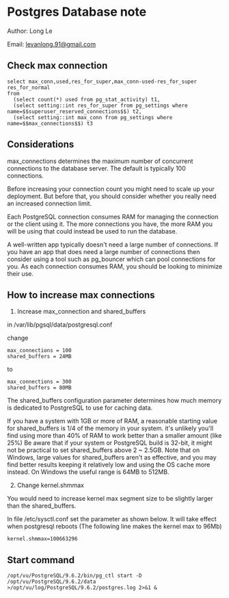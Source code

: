 # Postgres Database note
Author: Long Le

Email: levanlong.91@gmail.com

## Check max connection

```
select max_conn,used,res_for_super,max_conn-used-res_for_super res_for_normal 
from 
  (select count(*) used from pg_stat_activity) t1,
  (select setting::int res_for_super from pg_settings where name=$$superuser_reserved_connections$$) t2,
  (select setting::int max_conn from pg_settings where name=$$max_connections$$) t3 
```

## Considerations

max_connections determines the maximum number of concurrent connections to the database server. The default is typically 100 connections.

Before increasing your connection count you might need to scale up your deployment. But before that, you should consider whether you really need an increased connection limit.

Each PostgreSQL connection consumes RAM for managing the connection or the client using it. The more connections you have, the more RAM you will be using that could instead be used to run the database.

A well-written app typically doesn't need a large number of connections. If you have an app that does need a large number of connections then consider using a tool such as pg_bouncer which can pool connections for you. As each connection consumes RAM, you should be looking to minimize their use.

## How to increase max connections

1. Increase max_connection and shared_buffers

in /var/lib/pgsql/data/postgresql.conf

change

```
max_connections = 100
shared_buffers = 24MB
```
to
```
max_connections = 300
shared_buffers = 80MB
```

The shared_buffers configuration parameter determines how much memory is dedicated to PostgreSQL to use for caching data.

If you have a system with 1GB or more of RAM, a reasonable starting value for shared_buffers is 1/4 of the memory in your system.
it's unlikely you'll find using more than 40% of RAM to work better than a smaller amount (like 25%)
Be aware that if your system or PostgreSQL build is 32-bit, it might not be practical to set shared_buffers above 2 ~ 2.5GB.
Note that on Windows, large values for shared_buffers aren't as effective, and you may find better results keeping it relatively low and using the OS cache more instead. On Windows the useful range is 64MB to 512MB.

2. Change kernel.shmmax

You would need to increase kernel max segment size to be slightly larger than the shared_buffers.

In file /etc/sysctl.conf set the parameter as shown below. It will take effect when postgresql reboots (The following line makes the kernel max to 96Mb)

```
kernel.shmmax=100663296
```

## Start command

```
/opt/vu/PostgreSQL/9.6.2/bin/pg_ctl start -D /opt/vu/PostgreSQL/9.6.2/data >/opt/vu/log/PostgreSQL/9.6.2/postgres.log 2>&1 &
```
